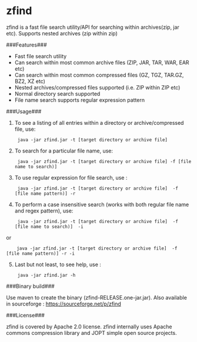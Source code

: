 zfind
=====

zfind is a fast file search utility/API for searching within archives(zip, jar etc). Supports nested archives (zip within zip)


###Features###

* Fast file search utility
* Can search within most common archive files (ZIP, JAR, TAR, WAR, EAR etc)
* Can search within most common compressed files (GZ, TGZ, TAR.GZ, BZ2, XZ etc)
* Nested archives/compressed files supported (i.e. ZIP within ZIP etc)
* Normal directory search supported
* File name search supports regular expression pattern


###Usage###

1. To see a listing of all entries within a directory or archive/compressed file, use:
        
        java -jar zfind.jar -t [target directory or archive file]

2. To search for a particular file name, use:
        
        java -jar zfind.jar -t [target directory or archive file] -f [file name to search)]

3. To use regular expression for file search, use :

        java -jar zfind.jar -t [target directory or archive file]  -f [file name pattern)] -r

4. To perform a case insensitive search (works with both regular file name and regex pattern), use:

        java -jar zfind.jar -t [target directory or archive file]  -f [file name to search)]  -i
or

        java -jar zfind.jar -t [target directory or archive file]  -f [file name pattern)] -r -i

5. Last but not least, to see help, use :

        java -jar zfind.jar -h



###Binary build###

Use maven to create the binary (zfind-RELEASE.one-jar.jar). Also available in sourceforge : https://sourceforge.net/p/zfind



###License###

zfind is covered by Apache 2.0 license. zfind internally uses Apache commons compression library and JOPT simple open source projects.